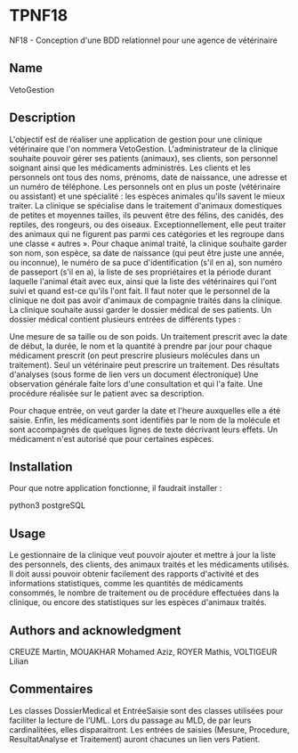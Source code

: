 # TPNF18
NF18 - Conception d'une BDD relationnel pour une agence de vétérinaire

## Name
VetoGestion

## Description
L'objectif est de réaliser une application de gestion pour une clinique vétérinaire que l'on nommera VetoGestion. L'administrateur de la clinique souhaite pouvoir gérer ses patients (animaux), ses clients, son personnel soignant ainsi que les médicaments administrés. Les clients et les personnels ont tous des noms, prénoms, date de naissance, une adresse et un numéro de téléphone. Les personnels ont en plus un poste (vétérinaire ou assistant) et une spécialité : les espèces animales qu'ils savent le mieux traiter. La clinique se spécialise dans le traitement d'animaux domestiques de petites et moyennes tailles, ils peuvent être des félins, des canidés, des reptiles, des rongeurs, ou des oiseaux. Exceptionnellement, elle peut traiter des animaux qui ne figurent pas parmi ces catégories et les regroupe dans une classe « autres ».
Pour chaque animal traité, la clinique souhaite garder son nom, son espèce, sa date de naissance (qui peut être juste une année, ou inconnue), le numéro de sa puce d'identification (s'il en a), son numéro de passeport (s'il en a), la liste de ses propriétaires et la période durant laquelle l'animal était avec eux, ainsi que la liste des vétérinaires qui l'ont suivi et quand est-ce qu'ils l'ont fait. Il faut noter que le personnel de la clinique ne doit pas avoir d'animaux de compagnie traités dans la clinique.
La clinique souhaite aussi garder le dossier médical de ses patients. Un dossier médical contient plusieurs entrées de différents types :

Une mesure de sa taille ou de son poids.
Un traitement prescrit avec la date de début, la durée, le nom et la quantité à prendre par jour pour chaque médicament prescrit (on peut prescrire plusieurs molécules dans un traitement). Seul un vétérinaire peut prescrire un traitement.
Des résultats d'analyses (sous forme de lien vers un document électronique)
Une observation générale faite lors d'une consultation et qui l'a faite.
Une procédure réalisée sur le patient avec sa description.

Pour chaque entrée, on veut garder la date et l'heure auxquelles elle a été saisie.
Enfin, les médicaments sont identifiés par le nom de la molécule et sont accompagnés de quelques lignes de texte décrivant leurs effets. Un médicament n'est autorisé que pour certaines espèces.

## Installation
Pour que notre application fonctionne, il faudrait installer :

python3
postgreSQL


## Usage
Le gestionnaire de la clinique veut pouvoir ajouter et mettre à jour la liste des personnels, des clients, des animaux traités et les médicaments utilisés. Il doit aussi pouvoir obtenir facilement des rapports d'activité et des informations statistiques, comme les quantités de médicaments consommés, le nombre de traitement ou de procédure effectuées dans la clinique, ou encore des statistiques sur les espèces d'animaux traités.

## Authors and acknowledgment
CREUZE Martin, MOUAKHAR Mohamed Aziz, ROYER Mathis, VOLTIGEUR Lilian

## Commentaires
Les classes DossierMedical et EntréeSaisie sont des classes utilisées pour faciliter la lecture de l’UML. Lors du passage au MLD, de par leurs cardinalitées, elles disparaitront. Les entrées de saisies (Mesure, Procedure, ResultatAnalyse et Traitement) auront chacunes un lien vers Patient.
